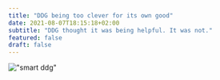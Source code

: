 ```yaml
---
title: "DDG being too clever for its own good"
date: 2021-08-07T18:15:18+02:00
subtitle: "DDG thought it was being helpful. It was not."
featured: false
draft: false
---
```


!["smart ddg"](/images/ddg-sha-carri-richardson.png)
